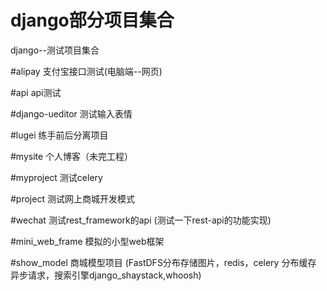 # django部分项目集合
django--测试项目集合

#alipay
支付宝接口测试(电脑端--网页)

#api
api测试

#django-ueditor
测试输入表情

#lugei
练手前后分离项目

#mysite
个人博客（未完工程）

#myproject
测试celery

#project
测试网上商城开发模式

#wechat
测试rest_framework的api
(测试一下rest-api的功能实现)

#mini_web_frame
模拟的小型web框架

#show_model
商城模型项目
(FastDFS分布存储图片，redis，celery 分布缓存 异步请求，搜索引擎django_shaystack,whoosh)